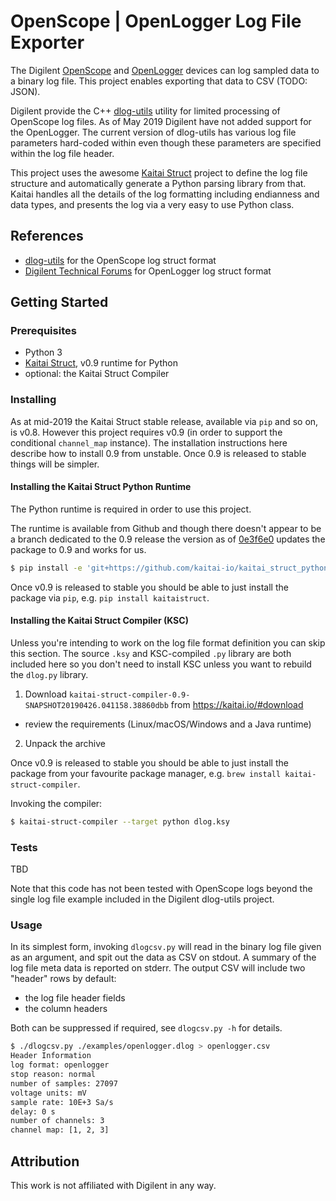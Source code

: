 # OpenScope | OpenLogger Log File Exporter

The Digilent [OpenScope](https://reference.digilentinc.com/reference/instrumentation/openscope-mz/start) and [OpenLogger](https://reference.digilentinc.com/reference/instrumentation/openlogger/start) devices can log sampled data to a binary log file. This project enables exporting that data to CSV (TODO: JSON).

Digilent provide the C++ [dlog-utils](https://github.com/Digilent/dlog-utils) utility for limited processing of OpenScope log files. As of May 2019 Digilent have not added support for the OpenLogger. The current version of dlog-utils has various log file parameters hard-coded within even though these parameters are specified within the log file header.

This project uses the awesome [Kaitai Struct](https://kaitai.io) project to define the log file structure and automatically generate a Python parsing library from that. Kaitai handles all the details of the log formatting including endianness and data types, and presents the log via a very easy to use Python class.

## References

* [dlog-utils](https://github.com/Digilent/dlog-utils) for the OpenScope log struct format
* [Digilent Technical Forums](https://forum.digilentinc.com/topic/17904-read-out-log-file-from-openlogger) for OpenLogger log struct format

## Getting Started

### Prerequisites

* Python 3
* [Kaitai Struct](https://kaitai.io), v0.9 runtime for Python
* optional: the Kaitai Struct Compiler

### Installing

As at mid-2019 the Kaitai Struct stable release, available via `pip` and so on, is v0.8. However this project requires v0.9 (in order to support the conditional `channel_map` instance). The installation instructions here describe how to install 0.9 from unstable. Once 0.9 is released to stable things will be simpler.

#### Installing the Kaitai Struct Python Runtime

The Python runtime is required in order to use this project.

The runtime is available from Github and though there doesn't appear to be a branch dedicated to the 0.9 release the version as of [0e3f6e0](https://github.com/kaitai-io/kaitai_struct_python_runtime/commit/0e3f6e0ae7406af5aef2067956e13c02c31f288c) updates the package to 0.9 and works for us.

```sh
$ pip install -e 'git+https://github.com/kaitai-io/kaitai_struct_python_runtime.git@0e3f6e0#egg=kaitaistruct'
```

Once v0.9 is released to stable you should be able to just install the package via `pip`, e.g. `pip install kaitaistruct`.

#### Installing the Kaitai Struct Compiler (KSC)

Unless you're intending to work on the log file format definition you can skip this section. The source `.ksy` and KSC-compiled `.py` library are both included here so you don't need to install KSC unless you want to rebuild the `dlog.py` library.

1. Download `kaitai-struct-compiler-0.9-SNAPSHOT20190426.041158.38860dbb` from https://kaitai.io/#download
  * review the requirements (Linux/macOS/Windows and a Java runtime)
2. Unpack the archive

Once v0.9 is released to stable you should be able to just install the package from your favourite package manager, e.g. `brew install kaitai-struct-compiler`.

Invoking the compiler:
```sh
$ kaitai-struct-compiler --target python dlog.ksy
```

### Tests

TBD

Note that this code has not been tested with OpenScope logs beyond the single log file example included in the Digilent dlog-utils project.

### Usage

In its simplest form, invoking `dlogcsv.py` will read in the binary log file given as an argument, and spit out the data as CSV on stdout. A summary of the log file meta data is reported on stderr. The output CSV will include two "header" rows by default:

* the log file header fields
* the column headers

Both can be suppressed if required, see `dlogcsv.py -h` for details.

```sh
$ ./dlogcsv.py ./examples/openlogger.dlog > openlogger.csv
Header Information
log format: openlogger
stop reason: normal
number of samples: 27097
voltage units: mV
sample rate: 10E+3 Sa/s
delay: 0 s
number of channels: 3
channel map: [1, 2, 3]
```

## Attribution

This work is not affiliated with Digilent in any way.

